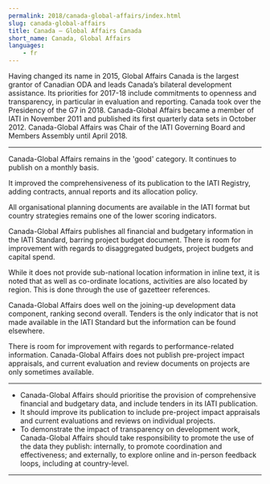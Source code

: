 ```yaml
---
permalink: 2018/canada-global-affairs/index.html
slug: canada-global-affairs
title: Canada – Global Affairs Canada
short_name: Canada, Global Affairs
languages:
    - fr
---
```


Having changed its name in 2015, Global Affairs Canada is the largest grantor of Canadian ODA and leads Canada’s bilateral development assistance. Its priorities for 2017-18 include commitments to openness and transparency, in particular in evaluation and reporting. Canada took over the Presidency of the G7 in 2018. Canada-Global Affairs became a member of IATI in November 2011 and published its first quarterly data sets in October 2012. Canada-Global Affairs was Chair of the IATI Governing Board and Members Assembly until April 2018.

---

Canada-Global Affairs remains in the 'good' category. It continues to publish on a monthly basis.

It improved the comprehensiveness of its publication to the IATI Registry, adding contracts, annual reports and its allocation policy.

All organisational planning documents are available in the IATI format but country strategies remains one of the lower scoring indicators.

Canada-Global Affairs publishes all financial and budgetary information in the IATI Standard, barring project budget document. There is room for improvement with regards to disaggregated budgets, project budgets and capital spend.

While it does not provide sub-national location information in inline text, it is noted that as well as co-ordinate locations, activities are also located by region. This is done through the use of gazetteer references.

Canada-Global Affairs does well on the joining-up development data component, ranking second overall. Tenders is the only indicator that is not made available in the IATI Standard but the information can be found elsewhere.

There is room for improvement with regards to performance-related information. Canada-Global Affairs does not publish pre-project impact appraisals, and current evaluation and review documents on projects are only sometimes available.

---

 * Canada-Global Affairs should prioritise the provision of comprehensive financial and budgetary data, and include tenders in its IATI publication. 
 * It should improve its publication to include pre-project impact appraisals and current evaluations and reviews on individual projects.
 * To demonstrate the impact of transparency on development work, Canada-Global Affairs should take responsibility to promote the use of the data they publish: internally, to promote coordination and effectiveness; and externally, to explore online and in-person feedback loops, including at country-level.

---
